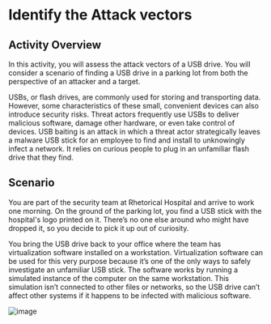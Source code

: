 # Identify the Attack vectors
<h2>Activity Overview</h2>

In this activity, you will assess the attack vectors of a USB drive. You will consider a scenario of finding a USB drive in a parking lot from both the perspective of an attacker and a target.

USBs, or flash drives, are commonly used for storing and transporting data. However, some characteristics of these small, convenient devices can also introduce security risks. Threat actors frequently use USBs to deliver malicious software, damage other hardware, or even take control of devices. USB baiting is an attack in which a threat actor strategically leaves a malware USB stick for an employee to find and install to unknowingly infect a network. It relies on curious people to plug in an unfamiliar flash drive that they find.

<h2>Scenario</h2>

You are part of the security team at Rhetorical Hospital and arrive to work one morning. On the ground of the parking lot, you find a USB stick with the hospital's logo printed on it. There’s no one else around who might have dropped it, so you decide to pick it up out of curiosity.

You bring the USB drive back to your office where the team has virtualization software installed on a workstation. Virtualization software can be used for this very purpose because it’s one of the only ways to safely investigate an unfamiliar USB stick. The  software works by running a simulated instance of the computer on the same workstation. This simulation isn’t connected to other files or networks, so the USB drive can’t affect other systems if it happens to be infected with malicious software.

![image](https://github.com/user-attachments/assets/317ed941-adc8-4954-8096-31f114f1c308)
